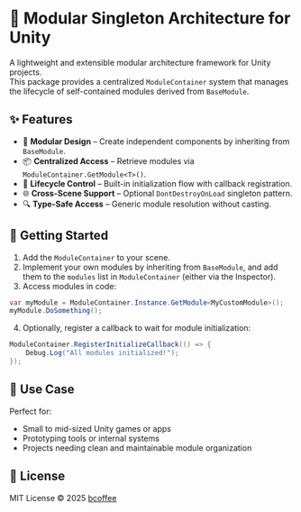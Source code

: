 # 🧱 Modular Singleton Architecture for Unity

A lightweight and extensible modular architecture framework for Unity projects.  
This package provides a centralized `ModuleContainer` system that manages the lifecycle of self-contained modules derived from `BaseModule`.

## ✨ Features

- 🧩 **Modular Design** – Create independent components by inheriting from `BaseModule`.
- 📦 **Centralized Access** – Retrieve modules via `ModuleContainer.GetModule<T>()`.
- 🔁 **Lifecycle Control** – Built-in initialization flow with callback registration.
- 🌐 **Cross-Scene Support** – Optional `DontDestroyOnLoad` singleton pattern.
- 🔍 **Type-Safe Access** – Generic module resolution without casting.

## 🚀 Getting Started

1. Add the `ModuleContainer` to your scene.
2. Implement your own modules by inheriting from `BaseModule`, and add them to the `modules` list in `ModuleContainer` (either via the Inspector).
3. Access modules in code:
```csharp
var myModule = ModuleContainer.Instance.GetModule<MyCustomModule>();
myModule.DoSomething();
```
4. Optionally, register a callback to wait for module initialization:
```csharp
ModuleContainer.RegisterInitializeCallback(() => {
    Debug.Log("All modules initialized!");
});
```

## 🧪 Use Case

Perfect for:
- Small to mid-sized Unity games or apps
- Prototyping tools or internal systems
- Projects needing clean and maintainable module organization

## 📜 License

MIT License © 2025 [bcoffee](https://github.com/bcoffee0630)